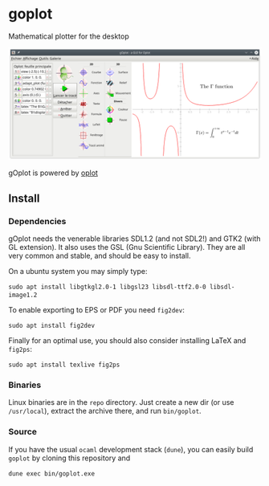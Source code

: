 # goplot
Mathematical plotter for the desktop

![goplot GUI](goplot.png)

gOplot is powered by [oplot](https://github.com/sanette/oplot)

## Install

### Dependencies

gOplot needs the venerable libraries SDL1.2 (and not SDL2!) and GTK2
(with GL extension). It also uses the GSL (Gnu Scientific
Library). They are all very common and stable, and should be easy to
install.

On a ubuntu system you may simply type:
```
sudo apt install libgtkgl2.0-1 libgsl23 libsdl-ttf2.0-0 libsdl-image1.2
```

To enable exporting to EPS or PDF you need `fig2dev`:
```
sudo apt install fig2dev
```

Finally for an optimal use, you should also consider installing LaTeX
and `fig2ps`:
```
sudo apt install texlive fig2ps
```

### Binaries

Linux binaries are in the `repo` directory. Just create a new dir (or
use `/usr/local`), extract the archive there, and run `bin/goplot`.

### Source

If you have the usual `ocaml` development stack (`dune`), you can
easily build `goplot` by cloning this repository and
```
dune exec bin/goplot.exe
```
